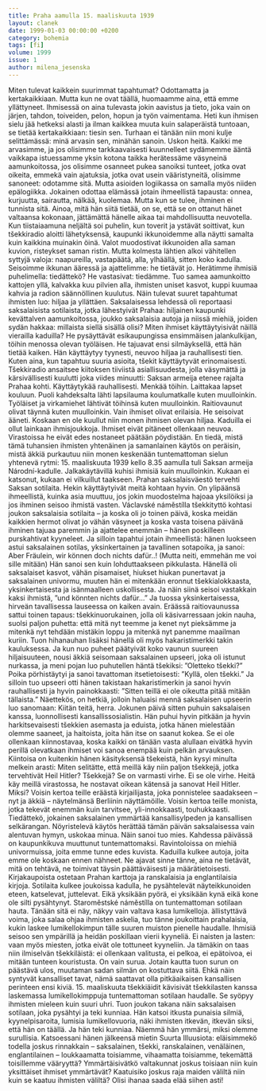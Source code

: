```yaml
---
title: Praha aamulla 15. maaliskuuta 1939
layout: clanek
date: 1999-01-03 00:00:00 +0200
category: bohemia
tags: [fi]
volume: 1999
issue: 1
author: milena_jesenska
---
```

Miten tulevat kaikkein suurimmat tapahtumat? Odottamatta ja kertakaikkiaan. Mutta kun ne ovat täällä, huomaamme aina, että emme yllättyneet. Ihmisessä on aina tulevasta jokin aavistus ja tieto, joka vain on järjen, tahdon, toiveiden, pelon, hopun ja työn vaimentama. Heti kun ihmisen sielu jää hetkeksi alasti ja ilman kaikkea muuta kuin salaperäistä tuntoaan, se tietää kertakaikkiaan: tiesin sen. Turhaan ei tänään niin moni kulje selittämässä: minä arvasin sen, minähän sanoin. Uskon heitä. Kaikki me arvasimme, ja jos olisimme tarkkaavaisesti kuunnelleet sydämemme ääntä vaikkapa istuessamme yksin kotona taikka herätessäme väsyneinä aamunkoitossa, jos olisimme osanneet pukea sanoiksi tunteet, jotka ovat oikeita, emmekä vain ajatuksia, jotka ovat usein vääristyneitä, olisimme sanoneet: odotamme sitä. Mutta asioiden logiikassa on samalla myös niiden epälogiikka. Jokainen odottaa elämässä jotain ihmeellistä tapausta: onnea, kurjuutta, sairautta, nälkää, kuolemaa. Mutta kun se tulee, ihminen ei tunnista sitä. Ainoa, mitä hän siitä tietää, on se, että se on ottanut hänet valtaansa kokonaan, jättämättä hänelle aikaa tai mahdollisuutta neuvotella.
Kun tiistaiaamuna neljältä soi puhelin, kun toverit ja ystävät soittivat, kun tšekkiradio aloitti lähetyksensä, kaupunki ikkunoidemme alla näytti samalta kuin kaikkina muinakin öinä. Valot muodostivat ikkunoiden alla saman kuvion, risteykset saman ristin. Mutta kolmesta lähtien alkoi vähitellen syttyjä valoja: naapureilla, vastapäätä, alla, ylhäällä, sitten koko kadulla. Seisoimme ikkunan ääressä ja ajattelimme: he tietävät jo. Herätimme ihmisiä puhelimella: tiedättekö? He vastasivat: tiedämme. Tuo samea aamunkoitto kattojen yllä, kalvakka kuu pilvien alla, ihmisten uniset kasvot, kuppi kuumaa kahvia ja radion säännöllinen kuulutus. Näin tulevat suuret tapahtumat ihmisten luo: hiljaa ja yllättäen.
Saksalaisessa lehdessä oli reportaasi saksalaisista sotilaista, jotka lähestyivät Prahaa: hiljainen kaupunki kevättalven aamunkoitossa, joukko saksalaisia autoja ja niissä miehiä, joiden sydän hakkaa: millaista siellä sisällä olisi? Miten ihmiset käyttäytyisivät näillä vierailla kaduilla? He pysäyttävät esikaupungissa ensimmäisen jalankulkijan, töihin menossa olevan työläisen. He tajuavat ensi silmäyksellä, että hän tietää kaiken. Hän käyttäytyy tyynesti, neuvoo hiljaa ja rauhallisesti tien. Kuten aina, kun tapahtuu suuria asioita, tšekit käyttäytyvät erinomaisesti. Tšekkiradio ansaitsee kiitoksen tiiviistä asiallisuudesta, jolla väsymättä ja kärsivällisesti kuulutti joka viides minuutti: Saksan armeija etenee rajalta Prahaa kohti. Käyttäytykää rauhallisesti. Menkää töihin. Laittakaa lapset kouluun.
Puoli kahdeksalta lähti lapsilauma koulumatkalle kuten muulloinkin. Työläiset ja virkamiehet lähtivät töihinsä kuten muulloinkin. Raitiovaunut olivat täynnä kuten muulloinkin. Vain ihmiset olivat erilaisia. He seisoivat ääneti. Koskaan en ole kuullut niin monen ihmisen olevan hiljaa. Kaduilla ei ollut lainkaan ihmisjoukkoja. Ihmiset eivät pitäneet ollenkaan neuvoa. Virastoissa he eivät edes nostaneet päätään pöydistään. En tiedä, mistä tämä tuhansien ihmisten yhtenäinen ja samanlainen käytös on peräisin, mistä äkkiä purkautuu niin monen keskenään tuntemattoman sielun yhtenevä rytmi: 15. maaliskuuta 1939 kello 8.35 aamulla tuli Saksan armeija Národní-kadulle. Jalkakäytävillä kuhisi ihmisiä kuin muulloinkin. Kukaan ei katsonut, kukaan ei vilkuillut taakseen. Prahan saksalaisväestö tervehti Saksan sotilaita.
Hekin käyttäytyivät meitä kohtaan hyvin. On ylipäänsä ihmeellistä, kuinka asia muuttuu, jos jokin muodostelma hajoaa yksilöiksi ja jos ihminen seisoo ihmistä vasten. Václavské náměstílla tšekkityttö kohtasi joukon saksalaisia sotilaita – ja koska oli jo toinen päivä, koska meidän kaikkien hermot olivat jo vähän väsyneet ja koska vasta toisena päivänä ihminen tajuaa paremmin ja ajattelee enemmän – hänen poskilleen purskahtivat kyyneleet. Ja silloin tapahtui jotain ihmeellistä: hänen luokseen astui saksalainen sotilas, yksinkertainen ja tavallinen sotapoika, ja sanoi: Aber Fräulein, wir können doch nichts dafür..! (Mutta neiti, emmehän me voi sille mitään) Hän sanoi sen kuin lohduttaakseen pikkulasta. Hänellä oli saksalaiset kasvot, vähän pisamaiset, hiukset hiukan punertavat ja saksalainen univormu, muuten hän ei mitenkään eronnut tšekkialokkaasta, yksinkertaisesta ja isänmaalleen uskollisesta. Ja näin siinä seisoi vastakkain kaksi ihmistä, ”und könnten nichts dafür…” Ja tuossa yksinkertaisessa, hirveän tavallisessa lauseessa on kaiken avain.
Eräässä raitiovaunussa sattui toinen tapaus: tšekkinuorukainen, jolla oli käsivarressaan jokin nauha, suolsi paljon puhetta: että mitä nyt teemme ja kenet nyt pieksämme ja mitenkä nyt tehdään mistäkin loppu ja mitenkä nyt panemme maailman kuriin. Tuon hihanauhan lisäksi hänellä oli myös hakaristimerkki takin kauluksessa. Ja kun nuo puheet päätyivät koko vaunun suureen hiljaisuuteen, nousi äkkiä seisomaan saksalainen upseeri, joka oli istunut nurkassa, ja meni pojan luo puhutellen häntä tšekiksi: ”Oletteko tšekki?” Poika pörhistäytyi ja sanoi tavattoman itsetietoisesti: ”Kyllä, olen tšekki.” Ja silloin tuo upseeri otti hänen takistaan hakaristimerkin ja sanoi hyvin rauhallisesti ja hyvin painokkaasti: ”Sitten teillä ei ole oikeutta pitää mitään tällaista.”
Näettekös, on hetkiä, jolloin haluaisi mennä saksalaisen upseerin luo sanomaan: Kiitän teitä, herra.
Jokunen päivä sitten puhuin saksalaisen kanssa, luonnollisesti kansallissosialistin. Hän puhui hyvin pitkään ja hyvin harkitsevaisesti tšekkien asemasta ja eduista, jotka hänen mielestään olemme saaneet, ja haitoista, joita hän itse on saanut kokea. Se ei ole ollenkaan kiinnostavaa, koska kaikki on tänään vasta alullaan eivätkä hyvin perillä olevatkaan ihmiset voi sanoa enempää kuin pelkän arvauksen. Kiintoisa on kuitenkin hänen käsityksensä tšekeistä, hän kysyi minulta melkein arasti: Miten selitätte, että meillä käy niin paljon tšekkejä, jotka tervehtivät Heil Hitler?
Tšekkejä? Se on varmasti virhe.
Ei se ole virhe. Heitä käy meillä virastossa, he nostavat oikean kätensä ja sanovat Heil Hitler. Miksi? Voisin kertoa teille eräästä kirjailijasta, joka ponnistelee saadakseen – nyt ja äkkiä – näytelmänsä Berliinin näyttämöille. Voisin kertoa teille monista, jotka tekevät enemmän kuin tarvitsee, yli-innokkaasti, touhukkaasti. Tiedättekö, jokainen saksalainen ymmärtää kansallisylpeden ja kansallisen selkärangan. Nöyristelevä käytös herättää tämän päivän saksalaisessa vain alentuvan hymyn, uskokaa minua. Näin sanoi tuo mies.
Kahdessa päivässä on kaupunkikuva muuttunut tuntemattomaksi. Ravintoloissa on miehiä univormuissa, joita emme tunne edes kuvista. Kaduilla kulkee autoja, joita emme ole koskaan ennen nähneet. Ne ajavat sinne tänne, aina ne tietävät, mitä on tehtävä, ne toimivat täysin päättäväisesti ja määrätietoisesti. Kirjakaupoista ostetaan Prahan karttoja ja ranskalaisia ja englantilaisia kirjoja. Sotilaita kulkee joukoissa kadulla, he pysähtelevät näyteikkunoiden eteen, katselevat, juttelevat. Eikä yksikään pyörä, ei yksikään kynä eikä kone ole silti pysähtynyt.
Staroměstské náměstílla on tuntemattoman sotilaan hauta. Tänään sitä ei näy, näkyy vain valtava kasa lumikelloja. ällistyttävä voima, joka salaa ohjaa ihmisten askelia, tuo tänne joukoittain prahalaisia, kukin laskee lumikellokimpun tälle suuren muiston pienelle haudalle. Ihmisiä seisoo sen ympärillä ja heidän poskillaan vierii kyyneliä. Ei naisten ja lasten: vaan myös miesten, jotka eivät ole tottuneet kyyneliin. Ja tämäkin on taas niin ilmiselvän tšekkiläistä: ei ollenkaan valitusta, ei pelkoa, ei epätoivoa, ei mitään tunteen kouristusta. On vain surua. Jotain kautta tuon surun on päästävä ulos, muutaman sadan silmän on kostuttava siitä. Ehkä näin syntyvät kansalliset tavat, nämä saattavat olla pitkäaikaisen kansallisen perinteen ensi kiviä. 15. maaliskuuta tšekkiäidit kävisivät tšekkilasten kanssa laskemassa lumikellokimppuja tuntemattoman sotilaan haudalle. Se syöpyy ihmisten mieleen kuin suuri uhri.
Tuon joukon takana näin saksalaisen sotilaan, joka pysähtyi ja teki kunniaa. Hän katsoi itkusta punaisia silmiä, kyynelpisaroita, lumisia lumikellovuoria, näki ihmisten itkevän, itkevän siksi, että hän on täällä.
Ja hän teki kunniaa. Näemmä hän ymmärsi, miksi olemme surullisia. Katsoessani hänen jälkeensä mietin Suurta Illuusiota: eläisimmekö todella joskus rinnakkain – saksalainen, tšekki, ranskalainen, venäläinen, englantilainen – loukkaamatta toisiamme, vihaamatta toisiamme, tekemättä toisillemme vääryyttä? Ymmärtäisivätkö valtakunnat joskus toisiaan niin kuin yksittäiset ihmiset ymmärtävät? Kaatuisiko joskus raja maiden väliltä niin kuin se kaatuu ihmisten väliltä?
Olisi ihanaa saada elää siihen asti!